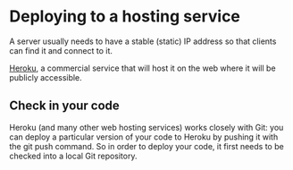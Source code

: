 # Deploying to a hosting service 

A server usually needs to have a stable (static) IP address so that clients can find it and connect to it.

 [Heroku](https://heroku.com/), a commercial service that will host it on the web where it will be publicly accessible.

## Check in your code
Heroku (and many other web hosting services) works closely with Git: you can deploy a particular version of your code to Heroku by pushing it with the git push command. So in order to deploy your code, it first needs to be checked into a local Git repository.

